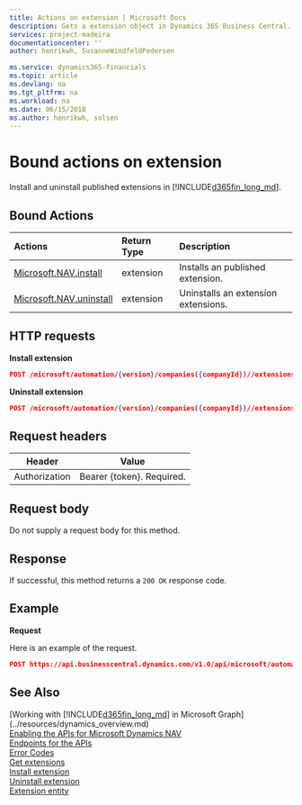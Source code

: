 ```yaml
---
title: Actions on extension | Microsoft Docs
description: Gets a extension object in Dynamics 365 Business Central.
services: project-madeira
documentationcenter: ''
author: henrikwh, SusanneWindfeldPedersen

ms.service: dynamics365-financials
ms.topic: article
ms.devlang: na
ms.tgt_pltfrm: na
ms.workload: na
ms.date: 06/15/2018
ms.author: henrikwh, solsen
---
```


# Bound actions on extension
Install and uninstall published extensions in [!INCLUDE[d365fin_long_md](../../includes/d365fin_long_md.md)].

## Bound Actions

| Actions         | Return Type  |Description|
|:---------------|:-------------|:----------|
|[Microsoft.NAV.install](../api/dynamics_microsoft_automation_extension_post.md)|extension|Installs an published extension.|
|[Microsoft.NAV.uninstall](../api/dynamics_microsoft_automation_extension_post.md)|extension|Uninstalls an extension extensions.|

## HTTP requests

**Install extension**

```json
POST /microsoft/automation/{version}/companies({companyId})//extensions({{extensionId}})/Microsoft.NAV.install
```

**Uninstall extension**

```json
POST /microsoft/automation/{version}/companies({companyId})//extensions({{extensionId}})/Microsoft.NAV.ininstall
```

## Request headers
|Header|Value|
|------|-----|
|Authorization  |Bearer {token}. Required. |

## Request body
Do not supply a request body for this method.

## Response
If successful, this method returns a ```200 OK``` response code.

## Example

**Request**

Here is an example of the request.
```json
POST https://api.businesscentral.dynamics.com/v1.0/api/microsoft/automation/beta/companies({companyId})/extensions({extensionId})/Microsoft.NAV.install
```




## See Also
[Working with [!INCLUDE[d365fin_long_md](../../includes/d365fin_long_md.md)] in Microsoft Graph](../resources/dynamics_overview.md)  
[Enabling the APIs for Microsoft Dynamics NAV](../../enabling-apis-for-dynamics-nav.md)  
[Endpoints for the APIs](../../endpoints-apis-for-dynamics.md)  
[Error Codes](../dynamics_error_codes.md)  
[Get extensions](../api/dynamics_microsoft_automation_extension_get.md)   
[Install extension](../api/dynamics_microsoft_automation_extension_post.md)  
[Uninstall extension](../api/dynamics_microsoft_automation_extension_post.md)  
[Extension entity](../resources/dynamics_microsoft_automation_extension.md)

